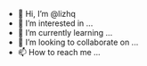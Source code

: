 - 👋 Hi, I’m @lizhq
- 👀 I’m interested in ...
- 🌱 I’m currently learning ...
- 💞️ I’m looking to collaborate on ...
- 📫 How to reach me ...

<!---
lizhq/lizhq is a ✨ special ✨ repository because its `README.md` (this file) appears on your GitHub profile.
You can click the Preview link to take a look at your changes.
--->
